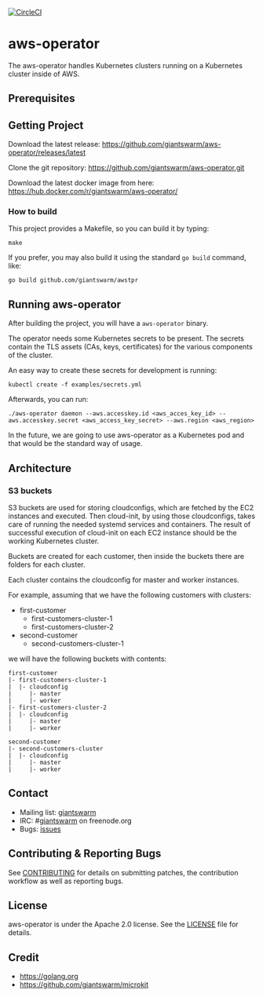 [![CircleCI](https://circleci.com/gh/giantswarm/aws-operator.svg?&style=shield&circle-token=8f0fe6ad08c090afa36c35ba5d926ac6ffe797e8)](https://circleci.com/gh/giantswarm/aws-operator)

# aws-operator

The aws-operator handles Kubernetes clusters running on a Kubernetes cluster inside of AWS.

## Prerequisites

## Getting Project

Download the latest release: https://github.com/giantswarm/aws-operator/releases/latest

Clone the git repository: https://github.com/giantswarm/aws-operator.git

Download the latest docker image from here: https://hub.docker.com/r/giantswarm/aws-operator/

### How to build

This project provides a Makefile, so you can build it by typing:

```
make
```

If you prefer, you may also build it using the standard `go build` command, like:

```
go build github.com/giantswarm/awstpr
```

## Running aws-operator

After building the project, you will have a `aws-operator` binary.

The operator needs some Kubernetes secrets to be present. The secrets contain
the TLS assets (CAs, keys, certificates) for the various components of the
cluster.

An easy way to create these secrets for development is running:


```
kubectl create -f examples/secrets.yml
```

Afterwards, you can run:

```
./aws-operator daemon --aws.accesskey.id <aws_acces_key_id> --aws.accesskey.secret <aws_access_key_secret> --aws.region <aws_region>
```

In the future, we are going to use aws-operator as a Kubernetes pod and that would be the standard
way of usage.

## Architecture

### S3 buckets

S3 buckets are used for storing cloudconfigs, which are fetched by the EC2 instances and executed. Then cloud-init, by using those
cloudconfigs, takes care of running the needed systemd services and containers. The result of successful execution of cloud-init
on each EC2 instance should be the working Kubernetes cluster.

Buckets are created for each customer, then inside the buckets there are folders for each cluster.

Each cluster contains the cloudconfig for master and worker instances.

For example, assuming that we have the following customers with clusters:

- first-customer
  - first-customers-cluster-1
  - first-customers-cluster-2
- second-customer
  - second-customers-cluster-1

we will have the following buckets with contents:

```
first-customer
|- first-customers-cluster-1
|  |- cloudconfig
|     |- master
|     |- worker
|- first-customers-cluster-2
|  |- cloudconfig
|     |- master
|     |- worker

second-customer
|- second-customers-cluster
|  |- cloudconfig
|     |- master
|     |- worker

```

## Contact

- Mailing list: [giantswarm](https://groups.google.com/forum/!forum/giantswarm)
- IRC: #[giantswarm](irc://irc.freenode.org:6667/#giantswarm) on freenode.org
- Bugs: [issues](https://github.com/giantswarm/aws-operator/issues)

## Contributing & Reporting Bugs

See [CONTRIBUTING](CONTRIBUTING.md) for details on submitting patches, the contribution workflow as well as reporting bugs.

## License

aws-operator is under the Apache 2.0 license. See the [LICENSE](LICENSE) file for details.

## Credit
- https://golang.org
- https://github.com/giantswarm/microkit

